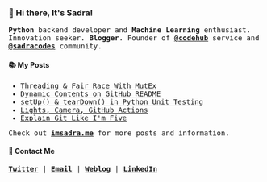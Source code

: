 ### :wave: Hi there, It's Sadra!

<samp>

__Python__ backend developer and __Machine Learning__ enthusiast. Innovation seeker. __Blogger__. Founder of [__@codehub__](https://github.com/codehub-ir) service and [__@sadracodes__](https://github.com/sadracodes) community.

</samp>
  
#### :books: My Posts

<samp>

<!-- BLOGPOSTS:START -->
- [Threading &amp; Fair Race With MutEx](https://imsadra.me/threading-and-fair-race-with-mutex)
- [Dynamic Contents on GitHub README](https://imsadra.me/dynamic-contents-on-github-readme)
- [setUp&lpar;&rpar; &amp; tearDown&lpar;&rpar; in Python Unit Testing](https://imsadra.me/setup-and-teardown-in-python-unit-testing)
- [Lights, Camera, GitHub Actions](https://imsadra.me/lights-camera-github-actions)
- [Explain Git Like I&#39;m Five](https://imsadra.me/explain-git-like-im-five)
<!-- BLOGPOSTS:END -->

Check out [__imsadra.me__](https://imsadra.me) for more posts and information.

</samp>

#### :call_me_hand: Contact Me
<samp>
  
[__Twitter__](https://twitter.com/lnxpylnxpy) | [__Email__](mailto:lnxpylnxpy@gmail.com) | [__Weblog__](https://imsadra.me) | [__LinkedIn__](https://www.linkedin.com/in/ali-reza-yahyapour-18b896164/)
  
</samp>
